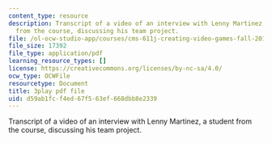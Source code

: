 ```yaml
---
content_type: resource
description: Transcript of a video of an interview with Lenny Martinez, a student
  from the course, discussing his team project.
file: /ol-ocw-studio-app/courses/cms-611j-creating-video-games-fall-2014/d59ab1fcf4ed67f563ef668dbb8e2339_jbhbJBtS48w.pdf
file_size: 17392
file_type: application/pdf
learning_resource_types: []
license: https://creativecommons.org/licenses/by-nc-sa/4.0/
ocw_type: OCWFile
resourcetype: Document
title: 3play pdf file
uid: d59ab1fc-f4ed-67f5-63ef-668dbb8e2339
---
```

Transcript of a video of an interview with Lenny Martinez, a student from the course, discussing his team project.